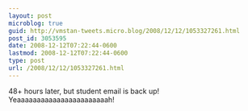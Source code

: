 ```yaml
---
layout: post
microblog: true
guid: http://vmstan-tweets.micro.blog/2008/12/12/1053327261.html
post_id: 3053595
date: 2008-12-12T07:22:44-0600
lastmod: 2008-12-12T07:22:44-0600
type: post
url: /2008/12/12/1053327261.html
---
```

48+ hours later, but student email is back up! Yeaaaaaaaaaaaaaaaaaaaaaaah!
